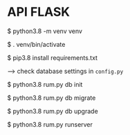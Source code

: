 # API FLASK

$ python3.8 -m venv venv

$ . venv/bin/activate

$ pip3.8 install requirements.txt

--> check database settings in `config.py`

$ python3.8 rum.py db init

$ python3.8 rum.py db migrate

$ python3.8 rum.py db upgrade

$ python3.8 rum.py runserver
